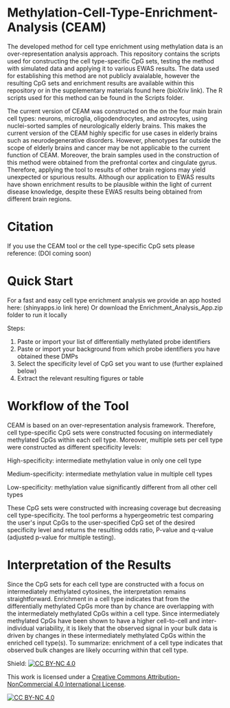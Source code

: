 # Methylation-Cell-Type-Enrichment-Analysis (CEAM)
The developed method for cell type enrichment using methylation data is an over-representation analysis approach. This repository contains the scripts used for constructing the cell type-specific CpG sets, testing the method with simulated data and applying it to various EWAS results. The data used for establishing this method are not publicly avaialable, however the resulting CpG sets and enrichment results are available within this repository or in the supplementary materials found here (bioXriv link). The R scripts used for this method can be found in the Scripts folder.

The current version of CEAM was constructed on the on the four main brain cell types: neurons, microglia, oligodendrocytes, and astrocytes, using nuclei-sorted samples of neurologically elderly brains. This makes the current version of the CEAM highly specific for use cases in elderly brains such as neurodegenerative disorders. However, phenotypes far outside the scope of elderly brains and cancer may be not applicable to the current function of CEAM. Moreover, the brain samples used in the construction of this method were obtained from the prefrontal cortex and cingulate gyrus. Therefore, applying the tool to results of other brain regions may yield unexpected or spurious results. Although our application to EWAS results have shown enrichment results to be plausible within the light of current disease knowledge, despite these EWAS results being obtained from different brain regions.

# Citation
If you use the CEAM tool or the cell type-specific CpG sets please reference:
(DOI coming soon)
# Quick Start
For a fast and easy cell type enrichment analysis we provide an app hosted here: (shinyapps.io link here)
Or download the Enrichment_Analysis_App.zip folder to run it locally

Steps:
1. Paste or import your list of differentially methylated probe identifiers 
2. Paste or import your background from which probe identifiers you have obtained these DMPs
3. Select the specificity level of CpG set you want to use (further explained below)
4. Extract the relevant resulting figures or table

# Workflow of the Tool
CEAM is based on an over-representation analysis framework. Therefore, cell type-specific CpG sets were constructed focusing on intermediately methylated CpGs within each cell type. Moreover, multiple sets per cell type were constructed as different specificity levels:

High-specificity: intermediate methylation value in only one cell type

Medium-specificity: intermediate methylation value in multiple cell types

Low-specificity: methylation value significantly different from all other cell types

These CpG sets were constructed with increasing coverage but decreasing cell type-specificity. The tool performs a hypergeometric test comparing the user's input CpGs to the user-specified CpG set of the desired specificity level and returns the resulting odds ratio, P-value and q-value (adjusted p-value for multiple testing).

# Interpretation of the Results
Since the CpG sets for each cell type are constructed with a focus on intermediately methylated cytosines, the interpretation remains straightforward. Enrichment in a cell type indicates that from the differentially methylated CpGs more than by chance are overlapping with the intermediately methylated CpGs within a cell type. Since intermediately methylated CpGs have been shown to have a higher cell-to-cell and inter-individual variability, it is likely that the observed signal in your bulk data is driven by changes in these intermediately methylated CpGs within the enriched cell type(s).
To summarize: enrichment of a cell type indicates that observed bulk changes are likely occurring within that cell type.


Shield: [![CC BY-NC 4.0][cc-by-nc-shield]][cc-by-nc]

This work is licensed under a
[Creative Commons Attribution-NonCommercial 4.0 International License][cc-by-nc].

[![CC BY-NC 4.0][cc-by-nc-image]][cc-by-nc]

[cc-by-nc]: https://creativecommons.org/licenses/by-nc/4.0/
[cc-by-nc-image]: https://licensebuttons.net/l/by-nc/4.0/88x31.png
[cc-by-nc-shield]: https://img.shields.io/badge/License-CC%20BY--NC%204.0-lightgrey.svg